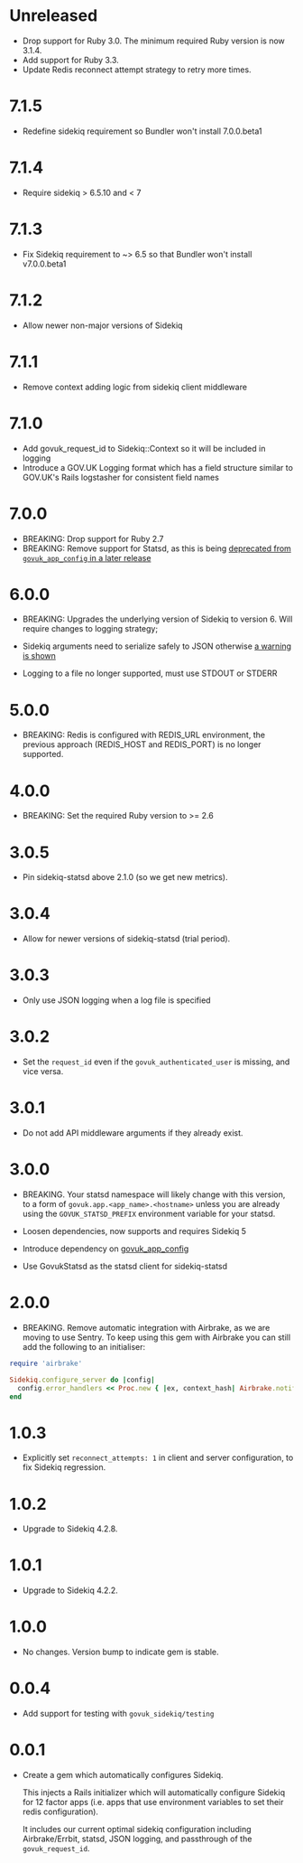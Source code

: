 # Unreleased

* Drop support for Ruby 3.0. The minimum required Ruby version is now 3.1.4.
* Add support for Ruby 3.3.
* Update Redis reconnect attempt strategy to retry more times.

# 7.1.5

* Redefine sidekiq requirement so Bundler won't install 7.0.0.beta1

# 7.1.4

* Require sidekiq > 6.5.10 and < 7

# 7.1.3

* Fix Sidekiq requirement to ~> 6.5 so that Bundler won't install v7.0.0.beta1

# 7.1.2

* Allow newer non-major versions of Sidekiq

# 7.1.1

* Remove context adding logic from sidekiq client middleware

# 7.1.0

* Add govuk_request_id to Sidekiq::Context so it will be included in logging
* Introduce a GOV.UK Logging format which has a field structure similar to GOV.UK's Rails logstasher for consistent field names

# 7.0.0

* BREAKING: Drop support for Ruby 2.7
* BREAKING: Remove support for Statsd, as this is being [deprecated from `govuk_app_config` in a later release](https://github.com/alphagov/govuk_app_config/commit/71f4f2fa3871721e5c8140bcf73d683e09d8d7b2)

# 6.0.0
* BREAKING: Upgrades the underlying version of Sidekiq to version 6. Will require changes to logging strategy;

* Sidekiq arguments need to serialize safely to JSON otherwise [a warning is shown](https://github.com/mperham/sidekiq/blob/main/Changes.md#640)
* Logging to a file no longer supported, must use STDOUT or STDERR

# 5.0.0

* BREAKING: Redis is configured with REDIS_URL environment, the previous approach (REDIS_HOST and REDIS_PORT) is no longer supported.

# 4.0.0

* BREAKING: Set the required Ruby version to >= 2.6

# 3.0.5

* Pin sidekiq-statsd above 2.1.0 (so we get new metrics).

# 3.0.4

* Allow for newer versions of sidekiq-statsd (trial period).

# 3.0.3

* Only use JSON logging when a log file is specified

# 3.0.2

* Set the `request_id` even if the `govuk_authenticated_user` is missing, and vice versa.

# 3.0.1

* Do not add API middleware arguments if they already exist.

# 3.0.0

* BREAKING. Your statsd namespace will likely change with this version, to a
form of `govuk.app.<app_name>.<hostname>` unless you are already using
the `GOVUK_STATSD_PREFIX` environment variable for your statsd.

* Loosen dependencies, now supports and requires Sidekiq 5
* Introduce dependency on [govuk_app_config](https://github.com/alphagov/govuk_app_config)
* Use GovukStatsd as the statsd client for sidekiq-statsd

# 2.0.0

* BREAKING. Remove automatic integration with Airbrake, as we are moving to use Sentry. To keep using this gem with Airbrake you can still add the following to an initialiser:

```ruby
require 'airbrake'

Sidekiq.configure_server do |config|
  config.error_handlers << Proc.new { |ex, context_hash| Airbrake.notify(ex, context_hash) }
end
```

# 1.0.3

* Explicitly set `reconnect_attempts: 1` in client and server configuration,
  to fix Sidekiq regression.

# 1.0.2

* Upgrade to Sidekiq 4.2.8.

# 1.0.1

* Upgrade to Sidekiq 4.2.2.

# 1.0.0

* No changes. Version bump to indicate gem is stable.

# 0.0.4

* Add support for testing with `govuk_sidekiq/testing`

# 0.0.1

* Create a gem which automatically configures Sidekiq.

  This injects a Rails initializer which will
  automatically configure Sidekiq for 12 factor apps
  (i.e. apps that use environment variables to set
  their redis configuration).

  It includes our current optimal sidekiq configuration
  including Airbrake/Errbit, statsd, JSON logging,
  and passthrough of the `govuk_request_id`.
